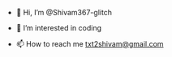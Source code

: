 - 👋 Hi, I’m @Shivam367-glitch
- 👀 I’m interested in coding


- 📫 How to reach me txt2shivam@gmail.com

<!---
Shivam367-glitch/Shivam367-glitch is a ✨ special ✨ repository because its `README.md` (this file) appears on your GitHub profile.
You can click the Preview link to take a look at your changes.
--->
